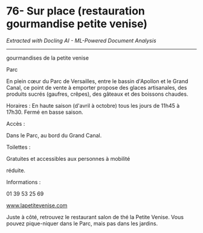 # 76- Sur place (restauration gourmandise petite venise)

*Extracted with Docling AI - ML-Powered Document Analysis*

---

gourmandises de la petite venise

Parc

En plein cœur du Parc de Versailles, entre le bassin d'Apollon et le Grand Canal, ce point de vente à emporter propose des glaces artisanales, des produits sucrés (gaufres, crêpes), des gâteaux et des boissons chaudes.

Horaires : En haute saison (d'avril à octobre) tous les jours de 11h45 à 17h30. Fermé en basse saison.

Accès :

Dans le Parc, au bord du Grand Canal.

Toilettes :

Gratuites et accessibles aux personnes à mobilité

réduite.

Informations :

01 39 53 25 69

www.lapetitevenise.com

Juste à côté, retrouvez le restaurant salon de thé la Petite Venise. Vous pouvez pique-niquer dans le Parc, mais pas dans les jardins.